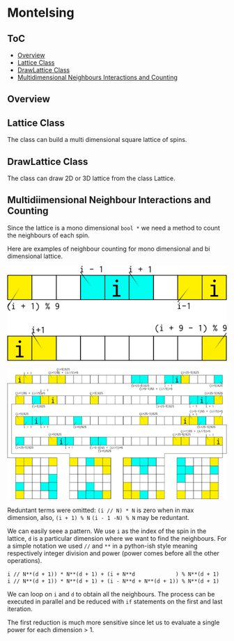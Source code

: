 # MonteIsing

## ToC
- [Overview](#overview)
- [Lattice Class](#lattice-class)
- [DrawLattice Class](#drawlattice-class)
- [Multidimensional Neighbours Interactions and Counting](#multidimensional-neighbour-interactions-and-counting)

## Overview

## Lattice Class

The class can build a multi dimensional square lattice of spins.

## DrawLattice Class

The class can draw 2D or 3D lattice from the class Lattice.

## Multidiimensional Neighbour Interactions and Counting

Since the lattice is a mono dimensional `bool *` we need a method to
count the neighbours of each spin.

Here are examples of neighbour counting for mono dimensional and
bi dimensional lattice.

![1D Model][1Dmodel]

![2D model][2Dmodel]

Reduntant terms were omitted: `(i // N) * N` is zero when in max
dimension, also, `(i + 1) % N` `(i - 1 -N) % N` may be reduntant.

We can easily seee a pattern. We use `i` as the index of the
spin in the lattice, `d` is a particular dimension where we
want to find the neighbours.
For a simple notation we used `//` and `**` in a python-ish style
meaning respectively integer division and power (power comes before
all the other operations).

```
i // N**(d + 1)) * N**(d + 1) + (i + N**d             ) % N**(d + 1)
i // N**(d + 1)) * N**(d + 1) + (i - N**d + N**(d + 1)) % N**(d + 1)
```
We can loop on `i` and `d` to obtain all the neighbours. The process
can be executed in parallel and be reduced with `if` statements on
the first and last iteration.

The first reduction is much more sensitive since let us to evaluate
a single power for each dimension > 1.


[1Dmodel]: img/1D.png "1D Model"
[2Dmodel]: img/2D.png "2D Model"